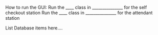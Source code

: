 How to run the GUI:
Run the ____ class in _______________ for the self checkout station
Run the ____ class in _______________ for the attendant station

List Database items here....

